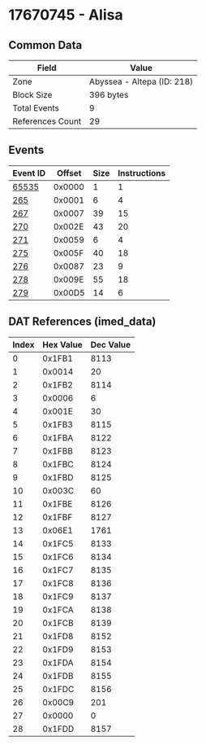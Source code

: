 # 17670745 - Alisa

## Common Data

| Field            | Value                      |
|------------------|----------------------------|
| Zone             | Abyssea - Altepa (ID: 218) |
| Block Size       | 396 bytes                  |
| Total Events     | 9                          |
| References Count | 29                         |

## Events

| Event ID            | Offset   |   Size |   Instructions |
|---------------------|----------|--------|----------------|
| [65535](./65535.md) | 0x0000   |      1 |              1 |
| [265](./265.md)     | 0x0001   |      6 |              4 |
| [267](./267.md)     | 0x0007   |     39 |             15 |
| [270](./270.md)     | 0x002E   |     43 |             20 |
| [271](./271.md)     | 0x0059   |      6 |              4 |
| [275](./275.md)     | 0x005F   |     40 |             18 |
| [276](./276.md)     | 0x0087   |     23 |              9 |
| [278](./278.md)     | 0x009E   |     55 |             18 |
| [279](./279.md)     | 0x00D5   |     14 |              6 |

## DAT References (imed_data)

|   Index | Hex Value   |   Dec Value |
|---------|-------------|-------------|
|       0 | 0x1FB1      |        8113 |
|       1 | 0x0014      |          20 |
|       2 | 0x1FB2      |        8114 |
|       3 | 0x0006      |           6 |
|       4 | 0x001E      |          30 |
|       5 | 0x1FB3      |        8115 |
|       6 | 0x1FBA      |        8122 |
|       7 | 0x1FBB      |        8123 |
|       8 | 0x1FBC      |        8124 |
|       9 | 0x1FBD      |        8125 |
|      10 | 0x003C      |          60 |
|      11 | 0x1FBE      |        8126 |
|      12 | 0x1FBF      |        8127 |
|      13 | 0x06E1      |        1761 |
|      14 | 0x1FC5      |        8133 |
|      15 | 0x1FC6      |        8134 |
|      16 | 0x1FC7      |        8135 |
|      17 | 0x1FC8      |        8136 |
|      18 | 0x1FC9      |        8137 |
|      19 | 0x1FCA      |        8138 |
|      20 | 0x1FCB      |        8139 |
|      21 | 0x1FD8      |        8152 |
|      22 | 0x1FD9      |        8153 |
|      23 | 0x1FDA      |        8154 |
|      24 | 0x1FDB      |        8155 |
|      25 | 0x1FDC      |        8156 |
|      26 | 0x00C9      |         201 |
|      27 | 0x0000      |           0 |
|      28 | 0x1FDD      |        8157 |
